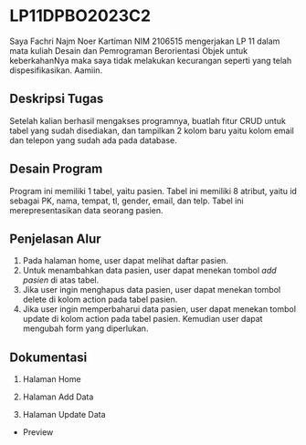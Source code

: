 # LP11DPBO2023C2
Saya Fachri Najm Noer Kartiman NIM 2106515 mengerjakan LP 11 dalam mata kuliah Desain dan Pemrograman Berorientasi Objek untuk keberkahanNya maka saya tidak melakukan kecurangan seperti yang telah dispesifikasikan. Aamiin.

## Deskripsi Tugas
Setelah kalian berhasil mengakses programnya, buatlah fitur CRUD untuk tabel yang sudah disediakan, dan tampilkan 2 kolom baru yaitu kolom email dan telepon yang sudah ada pada database.

## Desain Program
Program ini memiliki 1 tabel, yaitu pasien. Tabel ini memiliki 8 atribut, yaitu id sebagai PK, nama, tempat, tl, gender, email, dan telp. Tabel ini merepresentasikan data seorang pasien.

## Penjelasan Alur
1. Pada halaman home, user dapat melihat daftar pasien.
2. Untuk menambahkan data pasien, user dapat menekan tombol *add pasien* di atas tabel.
3. Jika user ingin menghapus data pasien, user dapat menekan tombol delete di kolom action pada tabel pasien.
4. Jika user ingin memperbaharui data pasien, user dapat menekan tombol update di kolom action pada tabel pasien. Kemudian user dapat mengubah form yang diperlukan.

## Dokumentasi
1. Halaman Home



2. Halaman Add Data



3. Halaman Update Data



- Preview

